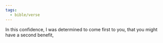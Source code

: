 ```yaml
---
tags:
  - bible/verse
---
```

In this confidence, I was determined to come first to you, that you might have a second benefit,